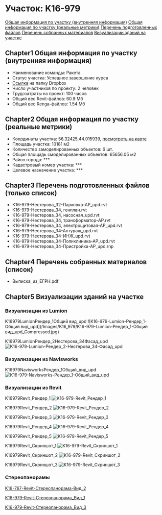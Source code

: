# Участок: K16-979

[Общая информация по участку (внутренняя информация)](#Chapter1)
[Общая информация по участку (реальные метрики)](#Chapter2)
[Перечень подготовленных файлов](#Chapter3)
[Перечень собранных материалов](#Chapter4)
[Визуализации зданий на участке](#Chapter5)

## <a id="test">Chapter1</a> Общая информация по участку (внутренняя информация)
+ Наименование команды: Ракета
+ Статус участка: Успешное завершение курса
+ [Ссылка](https://www.dropbox.com/sh/wvvgv1nw1iqred9/AABm58FPL5TntRUbtjfDpQEra/K16_979?dl=0) на папку Dropbox
+ Число участников по проекту: 2 человек
+ Трудозатраты на проект: 100 часов
+ Общий вес Revit-файлов: 60.9 Мб
+ Общий вес Renga-файлов: 1.54 Мб
## <a id="test">Chapter2</a> Общая информация по участку (реальные метрики)
+ Координаты участка: 56.32425,44.015939, [посмотреть на карте](yandex.ru/maps/47/nizhny-novgorod/?ll=56.32425%2C44.015939&z=19)
+ Площадь участка: 10181 м2
+ Количество замоделированных объектов: 6 шт.
+ Общая площадь смоделированных объектов: 65656.05 м2
+ Район города: *** 
+ Кадастровый номер участка: *** 
+ Целевое назначение участка: *** 
## <a id="test">Chapter3</a> Перечень подготовленных файлов (только список)
+ K16-979-Нестерова_32-Парковка-АР_upd.rvt
+ K16-979-Нестерова_34, генплан.rvt
+ K16-979-Нестерова_34, насосная_upd.rvt
+ K16-979-Нестерова_34, трансформатор-АР.rvt
+ K16-979-Нестерова_34, электрощитовая-АР_upd.rvt
+ K16-979-Нестерова_34-Антураж_upd.rvt
+ K16-979-Нестерова_34-ИНЖ_upd.rvt
+ K16-979-Нестерова_34-Поликлиника-АР_upd.rvt
+ K16-979-Нестерова_34-Пристройка-АР_upd.rnp
## <a id="test">Chapter4</a> Перечень собранных материалов (список)
+ Выписка_из_ЕГРН.pdf
## <a id="test">Chapter5</a> Визуализации зданий на участке
### Визуализации из Lumion
K16979LumionРендер_1Общий вид_upd
![K16-979-Lumion-Рендер_1-Общий вид_upd](/Images/K16_979/K16-979-Lumion-Рендер_1-Общий вид_upd_Compressed.jpg)

K16979LumionРендер_2Нестерова_34Фасад_upd
![K16-979-Lumion-Рендер_2-Нестерова_34-Фасад_upd](/Images/K16_979/K16-979-Lumion-Рендер_2-Нестерова_34-Фасад_upd_Compressed.jpg)

### Визуализации из Navisworks
K16979NavisworksРендер_1Общий_вид_upd
![K16-979-Navisworks-Рендер_1-Общий_вид_upd](/Images/K16_979/K16-979-Navisworks-Рендер_1-Общий_вид_upd_Compressed.jpg)

### Визуализации из Revit
K16979Revit_Рендер_1
![K16-979-Revit_Рендер_1](/Images/K16_979/K16-979-Revit_Рендер_1_Compressed.jpg)

K16979Revit_Рендер_2
![K16-979-Revit_Рендер_2](/Images/K16_979/K16-979-Revit_Рендер_2_Compressed.jpg)

K16979Revit_Рендер_3
![K16-979-Revit_Рендер_3](/Images/K16_979/K16-979-Revit_Рендер_3_Compressed.jpg)

K16979Revit_Рендер_4
![K16-979-Revit_Рендер_4](/Images/K16_979/K16-979-Revit_Рендер_4_Compressed.jpg)

K16979Revit_Рендер_5
![K16-979-Revit_Рендер_5](/Images/K16_979/K16-979-Revit_Рендер_5_Compressed.jpg)

K16979Revit_Скриншот_1
![K16-979-Revit_Скриншот_1](/Images/K16_979/K16-979-Revit_Скриншот_1_Compressed.jpg)

K16979Revit_Скриншот_2
![K16-979-Revit_Скриншот_2](/Images/K16_979/K16-979-Revit_Скриншот_2_Compressed.jpg)

K16979Revit_Скриншот_3
![K16-979-Revit_Скриншот_3](/Images/K16_979/K16-979-Revit_Скриншот_3_Compressed.jpg)

### Стереопанорамы
[K16-797-Revit-Стереопанорама-Вид_2](https://pano.autodesk.com/pano.html?url=jpgs/7310ea15-fb00-4b9e-855c-fc663f7ff157&version=2)

[K16-979-Revit-Стереопанорама_Вид_1](https://pano.autodesk.com/pano.html?url=jpgs/f0e1d703-e849-4e5c-9b26-31c6bd83fd26&version=2)

[K16-979-Revit-Стереопанорама_Вид_3](https://pano.autodesk.com/pano.html?url=jpgs/830bc271-4088-44c4-a230-e5aca528288b&version=2)

